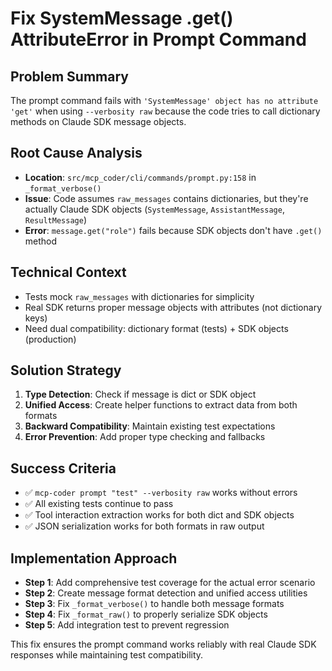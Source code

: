 # Fix SystemMessage .get() AttributeError in Prompt Command

## Problem Summary
The prompt command fails with `'SystemMessage' object has no attribute 'get'` when using `--verbosity raw` because the code tries to call dictionary methods on Claude SDK message objects.

## Root Cause Analysis
- **Location**: `src/mcp_coder/cli/commands/prompt.py:158` in `_format_verbose()`
- **Issue**: Code assumes `raw_messages` contains dictionaries, but they're actually Claude SDK objects (`SystemMessage`, `AssistantMessage`, `ResultMessage`)
- **Error**: `message.get("role")` fails because SDK objects don't have `.get()` method

## Technical Context
- Tests mock `raw_messages` with dictionaries for simplicity
- Real SDK returns proper message objects with attributes (not dictionary keys)
- Need dual compatibility: dictionary format (tests) + SDK objects (production)

## Solution Strategy
1. **Type Detection**: Check if message is dict or SDK object
2. **Unified Access**: Create helper functions to extract data from both formats
3. **Backward Compatibility**: Maintain existing test expectations
4. **Error Prevention**: Add proper type checking and fallbacks

## Success Criteria
- ✅ `mcp-coder prompt "test" --verbosity raw` works without errors
- ✅ All existing tests continue to pass
- ✅ Tool interaction extraction works for both dict and SDK objects
- ✅ JSON serialization works for both formats in raw output

## Implementation Approach
- **Step 1**: Add comprehensive test coverage for the actual error scenario
- **Step 2**: Create message format detection and unified access utilities
- **Step 3**: Fix `_format_verbose()` to handle both message formats
- **Step 4**: Fix `_format_raw()` to properly serialize SDK objects
- **Step 5**: Add integration test to prevent regression

This fix ensures the prompt command works reliably with real Claude SDK responses while maintaining test compatibility.
